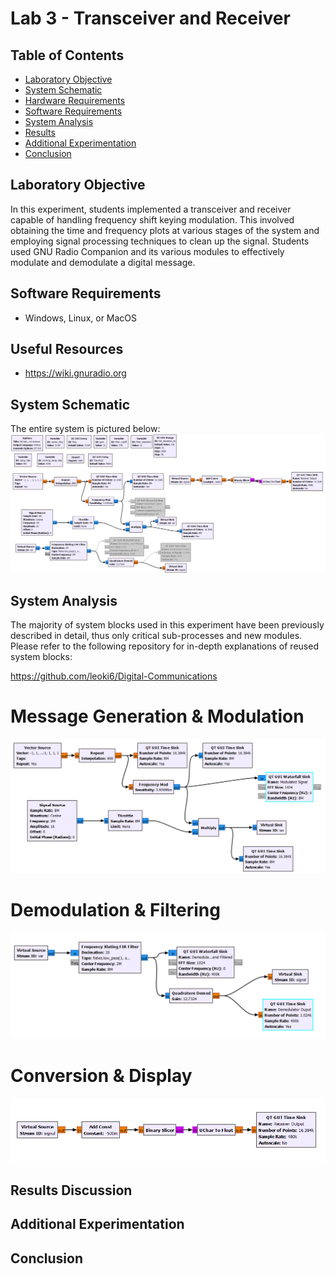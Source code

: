 # Lab 3 - Transceiver and Receiver

## Table of Contents
- [Laboratory Objective](#laboratory-objective)
- [System Schematic](#system-schematic)
- [Hardware Requirements](#hardware-requirements)
- [Software Requirements](#software-requirements)
- [System Analysis](#system-analysis)
- [Results](#results)
- [Additional Experimentation](#additional-experimentation)
- [Conclusion](#conclusion)

## Laboratory Objective
In this experiment, students implemented a transceiver and receiver capable of handling frequency shift keying modulation. This involved obtaining the time and frequency plots at various stages of the system and employing signal processing techniques to clean up the signal. Students used GNU Radio Companion and its various modules to effectively modulate and demodulate a digital message.

## Software Requirements
- Windows, Linux, or MacOS
  
## Useful Resources
- https://wiki.gnuradio.org
  
## System Schematic
The entire system is pictured below:
![image](https://github.com/leoki6/Digital-Communications/blob/main/L3_FSK_RECEIVER_TRANSMITTER/Figures/Sys_Diag.png)

## System Analysis
The majority of system blocks used in this experiment have been previously described in detail, thus only critical sub-processes and new modules. Please refer to the following repository for in-depth explanations of reused system blocks:

https://github.com/leoki6/Digital-Communications

# Message Generation & Modulation
![image](https://github.com/leoki6/Digital-Communications/blob/main/L3_FSK_RECEIVER_TRANSMITTER/Figures/Message_Gen_Modulation.png)

# Demodulation & Filtering
![image](https://github.com/leoki6/Digital-Communications/blob/main/L3_FSK_RECEIVER_TRANSMITTER/Figures/Demodulation_Filtering.png)

# Conversion & Display
![image](https://github.com/leoki6/Digital-Communications/blob/main/L3_FSK_RECEIVER_TRANSMITTER/Figures/Conversion_Display.png)


## Results Discussion

## Additional Experimentation

## Conclusion


